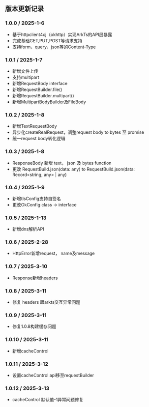 ## 版本更新记录


### 1.0.0 / 2025-1-6

- 基于httpclient4cj（okhttp）实现ArkTs的API层暴露
- 完成基础GET,PUT,POST等请求支持
- 支持form，query，json等的Content-Type

### 1.0.1 / 2025-1-7

- 新增文件上传
- 支持multipart
- 新增RequestBody interface
- 新增RequestBuilder.file()
- 新增RequestBuilder.multipart()
- 新增MultipartBodyBuilder及FileBody

### 1.0.2 / 2025-1-8

- 新增TextRequestBody
- 异步化createRealRequest，调整request body to bytes 至 promise
- 统一request body转化逻辑

### 1.0.3 / 2025-1-8
- ResponseBody 新增 text， json 及 bytes function
- 更改 RequestBuild.json<T>(data: any) to RequestBuild.json<T>(data: Record<string, any> | any)

### 1.0.4 / 2025-1-9
- 新增tlsConfig支持自签名
- 更改OkConfig class -> interface

### 1.0.5 / 2025-1-13
- 新增dns解析API

### 1.0.6 / 2025-2-28
- HttpError新增request， name及message

### 1.0.7 / 2025-3-10
- Response新增headers

### 1.0.8 / 2025-3-11
- 修复 headers 跟arkts交互异常问题

### 1.0.9 / 2025-3-11
- 修复1.0.8构建缓存问题

### 1.0.10 / 2025-3-11
- 新增cacheControl

### 1.0.11 / 2025-3-12
- 设置cacheControl api移至requestBuilder

### 1.0.12 / 2025-3-13
- cacheControl 默认值-1异常问题修复
